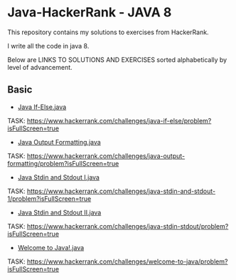 # Java-HackerRank - JAVA 8
This repository contains my solutions to exercises from HackerRank.

I write all the code in java 8.

Below are LINKS TO SOLUTIONS AND EXERCISES sorted alphabetically by level of advancement.

## Basic

- [Java If-Else.java](<Basic/Java If-Else.java>)

TASK: https://www.hackerrank.com/challenges/java-if-else/problem?isFullScreen=true

- [Java Output Formatting.java](<Basic/Java Output Formatting.java>)

TASK: https://www.hackerrank.com/challenges/java-output-formatting/problem?isFullScreen=true

- [Java Stdin and Stdout I.java](<Basic/Java Stdin and Stdout I.java>)

TASK: https://www.hackerrank.com/challenges/java-stdin-and-stdout-1/problem?isFullScreen=true

- [Java Stdin and Stdout II.java](<Basic/Java Stdin and Stdout II.java>)

TASK: https://www.hackerrank.com/challenges/java-stdin-stdout/problem?isFullScreen=true

- [Welcome to Java!.java](<Basic/Welcome to Java!.java>)

TASK: https://www.hackerrank.com/challenges/welcome-to-java/problem?isFullScreen=true
